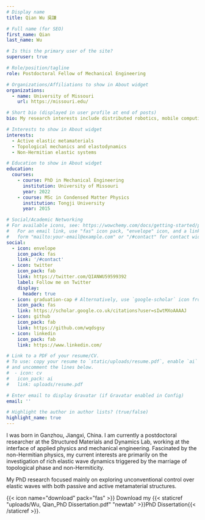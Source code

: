 ```yaml
---
# Display name
title: Qian Wu 吳謙

# Full name (for SEO)
first_name: Qian
last_name: Wu

# Is this the primary user of the site?
superuser: true

# Role/position/tagline
role: Postdoctoral Fellow of Mechanical Engineering

# Organizations/Affiliations to show in About widget
organizations:
  - name: University of Missouri
    url: https://missouri.edu/

# Short bio (displayed in user profile at end of posts)
bio: My research interests include distributed robotics, mobile computing and programmable matter.

# Interests to show in About widget
interests:
  - Active elastic metamaterials
  - Topological mechanics and elastodynamics
  - Non-Hermitian elastic systems

# Education to show in About widget
education:
  courses:
    - course: PhD in Mechanical Engineering
      institution: University of Missouri
      year: 2022
    - course: MSc in Condensed Matter Physics
      institution: Tongji University
      year: 2015

# Social/Academic Networking
# For available icons, see: https://wowchemy.com/docs/getting-started/page-builder/#icons
#   For an email link, use "fas" icon pack, "envelope" icon, and a link in the
#   form "mailto:your-email@example.com" or "/#contact" for contact widget.
social:
  - icon: envelope
    icon_pack: fas
    link: '/#contact'
  - icon: twitter
    icon_pack: fab
    link: https://twitter.com/QIANWU59599392
    label: Follow me on Twitter
    display:
      header: true
  - icon: graduation-cap # Alternatively, use `google-scholar` icon from `ai` icon pack
    icon_pack: fas
    link: https://scholar.google.co.uk/citations?user=sIwtMXoAAAAJ
  - icon: github
    icon_pack: fab
    link: https://github.com/wqdsgsy
  - icon: linkedin
    icon_pack: fab
    link: https://www.linkedin.com/

# Link to a PDF of your resume/CV.
# To use: copy your resume to `static/uploads/resume.pdf`, enable `ai` icons in `params.yaml`,
# and uncomment the lines below.
#  - icon: cv
#   icon_pack: ai
#   link: uploads/resume.pdf

# Enter email to display Gravatar (if Gravatar enabled in Config)
email: ''

# Highlight the author in author lists? (true/false)
highlight_name: true
---
```


I was born in Ganzhou, Jiangxi, China. I am currently a postdoctoral researcher at the Structured Materials and Dynamics Lab, working at the interface of applied physics and mechanical engineering. Fascinated by the non-Hermitian physics, my current interests are primarily on the investigation of rich elastic wave dynamics triggered by the marriage of topological phase and non-Hermiticity.

My PhD research focused mainly on exploring unconventional control over elastic waves with both passive and active metamaterial structures.  

{{< icon name="download" pack="fas" >}} Download my {{< staticref "uploads/Wu, Qian_PhD Dissertation.pdf" "newtab" >}}PhD Dissertation{{< /staticref >}}.



